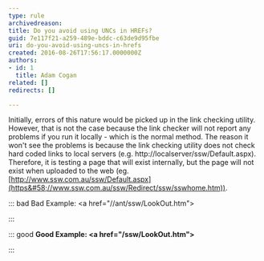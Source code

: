 ```yaml
---
type: rule
archivedreason: 
title: Do you avoid using UNCs in HREFs?
guid: 7e117f21-a259-489e-bddc-c63de9d95fbe
uri: do-you-avoid-using-uncs-in-hrefs
created: 2016-08-26T17:56:17.0000000Z
authors:
- id: 1
  title: Adam Cogan
related: []
redirects: []

---
```


Initially, errors of this nature would be picked up in the link checking utility. However, that is not the case because the link checker will not report any problems if you run it locally - which is the normal method. The reason it won't see the problems is because the link checking utility does not check hard coded links to local servers (e.g. http://localserver/ssw/Default.aspx). Therefore, it is testing a page that will exist internally, but the page will not exist when uploaded to the web (eg.[http://www.ssw.com.au/ssw/Default.aspx](https&#58;//www.ssw.com.au/ssw/Redirect/ssw/sswhome.htm)). 

<!--endintro-->


::: bad
Bad Example: &lt;a href="//ant/ssw/LookOut.htm"&gt;

:::



::: good
 **Good Example: &lt;a href="/ssw/LookOut.htm"&gt;** 

:::
